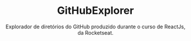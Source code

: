 <h1 align="center">GitHubExplorer</h1>
<p align="center">Explorador de diretórios do GitHub produzido durante o curso de ReactJs, da Rocketseat.</p>
